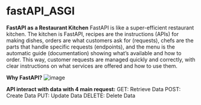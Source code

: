# fastAPI_ASGI

**FastAPI as a Restaurant Kitchen**
FastAPI is like a super-efficient restaurant kitchen. The kitchen is FastAPI, recipes are the instructions (APIs) for making dishes, orders are what customers ask for (requests), chefs are the parts that handle specific requests (endpoints), and the menu is the automatic guide (documentation) showing what’s available and how to order. This way, customer requests are managed quickly and correctly, with clear instructions on what services are offered and how to use them.

**Why FastAPI?**
![image](https://github.com/user-attachments/assets/dbf788db-0707-4a11-a5a3-52d8f31eef55)


**API interact with data with 4 main request:**
GET: Retrieve Data
POST: Create Data
PUT: Update Data
DELETE: Delete Data

